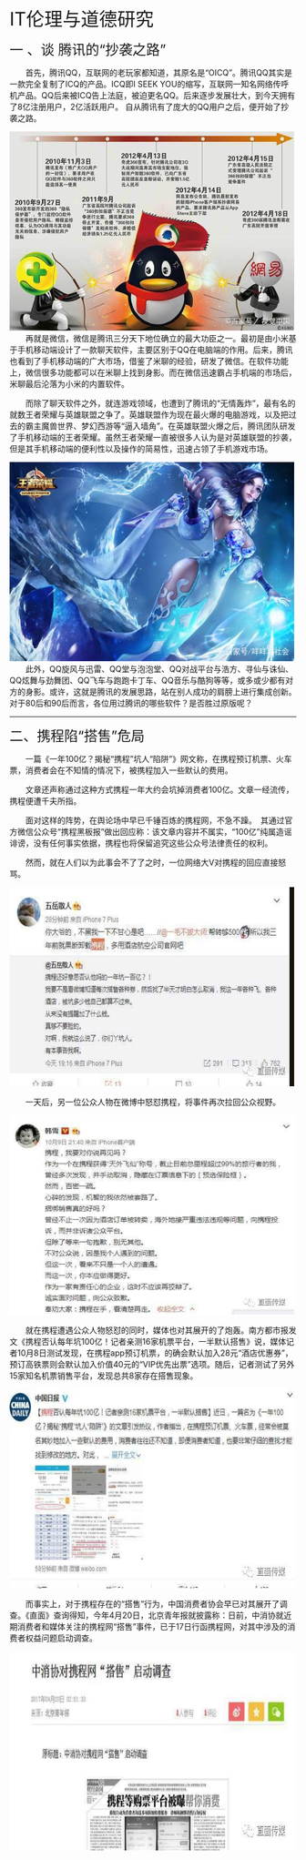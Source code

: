 <font size="6"> IT伦理与道德研究 </font><br />

<font size="5">一 、谈 腾讯的“抄袭之路”</font><br />


&emsp;&emsp;首先，腾讯QQ，互联网的老玩家都知道，其原名是“OICQ”。腾讯QQ其实是一款完全复制了ICQ的产品。ICQ即I SEEK YOU的缩写，互联网一知名网络传呼机产品。QQ后来被ICQ告上法庭，被迫更名QQ。后来逐步发展壮大，到今天拥有了8亿注册用户，2亿活跃用户。 自从腾讯有了庞大的QQ用户之后，便开始了抄袭之路。
<div align="left">
<img src="images\lab09\腾讯抄袭之路.jfif"height="350" width="500">  </div>
&emsp;&emsp;再就是微信，微信是腾讯三分天下地位确立的最大功臣之一。最初是由小米基于手机移动端设计了一款聊天软件，主要区别于QQ在电脑端的作用。后来，腾讯也看到了手机移动端的广大市场，借鉴了米聊的经验，研发了微信。在软件功能上，微信很多功能都可以在米聊上找到身影。而在微信迅速霸占手机端的市场后，米聊最后沦落为小米的内置软件。

&emsp;&emsp;而除了聊天软件之外，就连游戏领域，也遭到了腾讯的“无情轰炸”，最有名的就数王者荣耀与英雄联盟之争了。英雄联盟作为现在最火爆的电脑游戏，以及把过去的霸主魔兽世界、梦幻西游等“逼入墙角”。在英雄联盟火爆之后，腾讯团队研发了手机移动端的王者荣耀。虽然王者荣耀一直被很多人认为是对英雄联盟的抄袭，但是其手机移动端的便利性以及操作的简易性，迅速占领了手机游戏市场。

<div align="left">
<img src="images\lab09\王者荣耀.jfif"height="350" width="500">  </div>
&emsp;&emsp;此外，QQ旋风与迅雷、QQ堂与泡泡堂、QQ对战平台与浩方、寻仙与诛仙、QQ炫舞与劲舞团、QQ飞车与跑跑卡丁车、QQ音乐与酷狗等等，或多或少都有对方的身影。或许，这就是腾讯的发展思路，站在别人成功的肩膀上进行集成创新。对于80后和90后而言，各位用过腾讯的哪些软件？是否胜过原版呢？

---

<font size="5">二、携程陷“搭售”危局 </font><br />

&emsp;&emsp;一篇《一年100亿？揭秘“携程”坑人“陷阱”》网文称，在携程预订机票、火车票，消费者会在不知情的情况下，被携程加入一些默认的费用。

&emsp;&emsp;文章还声称通过这种方式携程一年大约会坑掉消费者100亿。文章一经流传，携程便遭千夫所指。

&emsp;&emsp;面对这样的阵势，在舆论场中早已千锤百炼的携程网，不急不躁。　其通过官方微信公众号“携程黑板报”做出回应称：该文章内容并不属实，“100亿”纯属造谣诽谤，没有任何事实依据，携程也将保留追究这些公众号法律责任的权利。

&emsp;&emsp;然而，就在人们以为此事会不了了之时，一位网络大V对携程的回应直接怒骂。

<div align="left">
<img src="images\lab09\携程.jpeg"height="350" width="500">  </div>

&emsp;&emsp;一天后，另一位公众人物在微博中怒怼携程，将事件再次拉回公众视野。

<div align="left">
<img src="images\lab09\携程2.jpeg"height="350" width="500">  </div>

&emsp;&emsp;就在携程遭遇公众人物怒怼的同时，媒体也对其展开的了炮轰。南方都市报发文《携程否认每年坑100亿！记者亲测16家机票平台，一半默认搭售》说，媒体记者10月8日测试发现，在携程app预订机票，的确会默认加入28元“酒店优惠券”，预订高铁票则会默认加入价值40元的“VIP优先出票”选项。随后，记者测试了另外15家知名机票销售平台，发现总共8家存在搭售现象。

<div align="left">
<img src="images\lab09\携程3.jpeg"height="350" width="500">  </div>

&emsp;&emsp;而事实上，对于携程存在的“搭售”行为，中国消费者协会早已对其展开了调查。《直面》查询得知，今年4月20日，北京青年报就披露称：日前，中消协就近期消费者和媒体关注的携程网“搭售”事件，已于17日行函携程网，对其中涉及的消费者权益问题启动调查。

<div align="left">
<img src="images\lab09\携程4.jpeg"height="350" width="500">  </div>